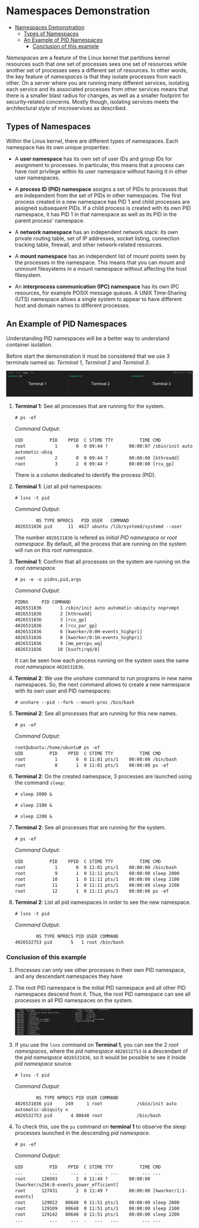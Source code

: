 # Namespaces Demonstration

- [Namespaces Demonstration](#namespaces-demonstration)
  - [Types of Namespaces](#types-of-namespaces)
  - [An Example of PID Namespaces](#an-example-of-pid-namespaces)
    - [Conclusion of this example](#conclusion-of-this-example)

*Namespaces* are a feature of the Linux kernel that partitions kernel resources such that one set of processes sees one set of resources while another set of processes sees a different set of resources. In other words, the key feature of *namespaces* is that they isolate processes from each other. On a server where you are running many different services, isolating each service and its associated processes from other services means that there is a smaller blast radius for changes, as well as a smaller footprint for security‑related concerns. Mostly though, isolating services meets the architectural style of microservices as described.

## Types of Namespaces

Within the Linux kernel, there are different types of namespaces. Each namespace has its own unique properties:

- A **user namespace** has its own set of user IDs and group IDs for assignment to processes. In particular, this means that a process can have root privilege within its user namespace without having it in other user namespaces.

- A **process ID (PID) namespace** assigns a set of PIDs to processes that are independent from the set of PIDs in other namespaces. The first process created in a new namespace has PID 1 and child processes are assigned subsequent PIDs. If a child process is created with its own PID namespace, it has PID 1 in that namespace as well as its PID in the parent process’ namespace.

- A **network namespace** has an independent network stack: its own private routing table, set of IP addresses, socket listing, connection tracking table, firewall, and other network‑related resources.

- A **mount namespace** has an independent list of mount points seen by the processes in the namespace. This means that you can mount and unmount filesystems in a mount namespace without affecting the host filesystem.

- An **interprocess communication (IPC) namespace** has its own IPC resources, for example POSIX message queues.
A UNIX Time‑Sharing (UTS) namespace allows a single system to appear to have different host and domain names to different processes.

## An Example of PID Namespaces

Understanding PID namespaces will be a better way to understand container isolation.

Before start the demonstration it must be considered that we use 3 terminals named as: *Terminal 1*, *Terminal 2* and *Terminal 3*.

![3-terminals](./img/3-consoles.png)

1. **Terminal 1**: See all processes that are running for the system.

    ```console
    # ps -ef
    ```

    *Command Output*:

    ```console
    UID          PID    PPID  C STIME TTY          TIME CMD
    root           1       0  0 09:44 ?        00:00:07 /sbin/init auto automatic-ubiq
    root           2       0  0 09:44 ?        00:00:00 [kthreadd]
    root           3       2  0 09:44 ?        00:00:00 [rcu_gp]
    ```

    There is a column dedicated to identify the process (PID).

2. **Terminal 1**: List all pid namespaces:

    ```console
    # lsns -t pid
    ```

    *Command Output*:

    ```console
            NS TYPE NPROCS   PID USER   COMMAND
    4026531836 pid      11  4627 ubuntu /lib/systemd/systemd --user
    ```

    The number `4026531836` is refered as *initial PID namespace* or *root namespace*. By default, all the process that are running on the system will run on this *root namespace*.

3. **Terminal 1**: Confirm that all processes on the system are running on the *root namespace*.

    ```console
    # ps -e -o pidns,pid,args
    ```

    *Command Output*:

    ```console
    PIDNS     PID COMMAND
    4026531836       1 /sbin/init auto automatic-ubiquity noprompt
    4026531836       2 [kthreadd]
    4026531836       3 [rcu_gp]
    4026531836       4 [rcu_par_gp]
    4026531836       6 [kworker/0:0H-events_highpri]
    4026531836       8 [kworker/0:1H-events_highpri]
    4026531836       9 [mm_percpu_wq]
    4026531836      10 [ksoftirqd/0]
    ```

    It can be seen how each process running on the system uses the same *root namespace* `4026531836`.

4. **Terminal 2**: We use the *unshare* command to run programs in new name namespaces. So, the next command allows to create a new namespace with its own user and PID namespaces:

    ```console
    # unshare --pid --fork --mount-proc /bin/bash
    ```

5. **Terminal 2**: See all processes that are running for this new names.

    ```console
    # ps -ef
    ```

    *Command Output*:

    ```console
    root@ubuntu:/home/ubuntu# ps -ef
    UID          PID    PPID  C STIME TTY          TIME CMD
    root           1       0  0 11:01 pts/1    00:00:00 /bin/bash
    root           8       1  0 11:01 pts/1    00:00:00 ps -ef
    ```

6. **Terminal 2**: On the created namespace, 3 processes are launched using the command `sleep`:

    ```console
    # sleep 2000 &
    ```

    ```console
    # sleep 2100 &
    ```

    ```console
    # sleep 2200 &
    ```

7. **Terminal 2**: See all processes that are running for the system.

    ```console
    # ps -ef
    ```

    *Command Output*:

    ```console
    UID          PID    PPID  C STIME TTY          TIME CMD
    root           1       0  0 11:01 pts/1    00:00:00 /bin/bash
    root           9       1  0 11:11 pts/1    00:00:00 sleep 2000
    root          10       1  0 11:11 pts/1    00:00:00 sleep 2100
    root          11       1  0 11:11 pts/1    00:00:00 sleep 2200
    root          12       1  0 11:11 pts/1    00:00:00 ps -ef
    ```

8. **Terminal 2**: List all pid namespaces in order to see the new namespace.

    ```console
    # lsns -t pid
    ```

    *Command Output*:

    ```console
            NS TYPE NPROCS PID USER COMMAND
    4026532753 pid       5   1 root /bin/bash
    ```

### Conclusion of this example

1. Processes can only see other processes in their own PID namespace, and any descendant namespaces they have
2. The root PID namespace is the initial PID namespace and all other PID namespaces descend from it. Thus, the root PID namespace can see all processes in all PID namespaces on the system.

    ![3-terminals-2](./img/3-consoles-2.png)

3. If you use the `lsns` command on **Terminal 1**, you can see the 2 *root namespaces*, where the *pid namespace* `4026532753` is a descendant of the *pid namespace* `4026531836`, so it would be possible to see it inside *pid namespace* source.

    ```console
    # lsns -t pid
    ```

    *Command Output*:

    ```console
            NS TYPE NPROCS PID USER COMMAND
    4026531836 pid     249     1 root             /sbin/init auto automatic-ubiquity n
    4026532753 pid       4 80648 root             /bin/bash
    ```

4. To check this, use the `ps` command on **terminal 1**  to observe the sleep processes launched in the descending *pid namespace*.

    ```console
    # ps -ef
    ```

    *Command Output*:

    ```console
    UID          PID    PPID  C STIME TTY          TIME CMD
    ...          ...     ...  .   ...   ...         ... ... 
    root      126993       2  0 11:49 ?        00:00:00 [kworker/u256:0-events_power_efficient]
    root      127431       2  0 11:49 ?        00:00:00 [kworker/1:1-events]
    root      129022   80648  0 11:51 pts/1    00:00:00 sleep 2000
    root      129109   80648  0 11:51 pts/1    00:00:00 sleep 2100
    root      129142   80648  0 11:51 pts/1    00:00:00 sleep 2200
    ...          ...     ...  .   ...   ...         ... ...
    ```
